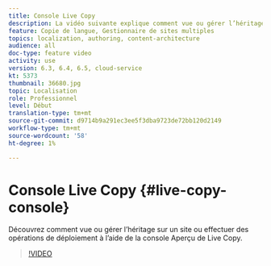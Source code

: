 ```yaml
---
title: Console Live Copy
description: La vidéo suivante explique comment vue ou gérer l’héritage sur un site ou effectuer des opérations de déploiement à l’aide de la console Aperçu de Live Copy.
feature: Copie de langue, Gestionnaire de sites multiples
topics: localization, authoring, content-architecture
audience: all
doc-type: feature video
activity: use
version: 6.3, 6.4, 6.5, cloud-service
kt: 5373
thumbnail: 36680.jpg
topic: Localisation
role: Professionnel
level: Début
translation-type: tm+mt
source-git-commit: d9714b9a291ec3ee5f3dba9723de72bb120d2149
workflow-type: tm+mt
source-wordcount: '58'
ht-degree: 1%

---
```



# Console Live Copy {#live-copy-console}

Découvrez comment vue ou gérer l’héritage sur un site ou effectuer des opérations de déploiement à l’aide de la console Aperçu de Live Copy.

>[!VIDEO](https://video.tv.adobe.com/v/36680?quality=12&learn=on)
